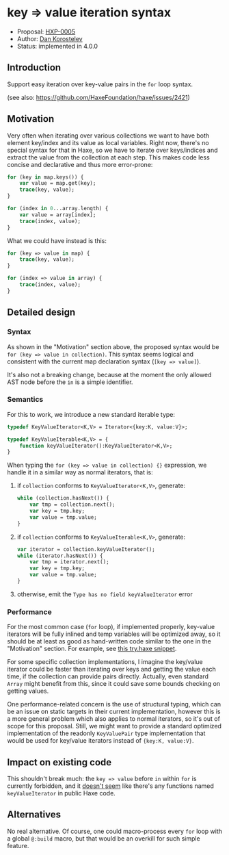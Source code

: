 # key => value iteration syntax

* Proposal: [HXP-0005](0005-key-value-iter.md)
* Author: [Dan Korostelev](https://github.com/nadako)
* Status: implemented in 4.0.0

## Introduction

Support easy iteration over key-value pairs in the `for` loop syntax.

(see also: https://github.com/HaxeFoundation/haxe/issues/2421)

## Motivation

Very often when iterating over various collections we want to have both element key/index and its value
as local variables. Right now, there's no special syntax for that in Haxe, so we have to iterate over
keys/indices and extract the value from the collection at each step. This makes code less concise and
declarative and thus more error-prone:

```haxe
for (key in map.keys()) {
    var value = map.get(key);
    trace(key, value);
}

for (index in 0...array.length) {
    var value = array[index];
    trace(index, value);
}
```

What we could have instead is this:

```haxe
for (key => value in map) {
    trace(key, value);
}

for (index => value in array) {
    trace(index, value);
}
```

## Detailed design

### Syntax

As shown in the "Motivation" section above, the proposed syntax would be `for (key => value in collection)`.
This syntax seems logical and consistent with the current map declaration syntax (`[key => value]`).

It's also not a breaking change, because at the moment the only allowed AST node before the `in` is a simple identifier.

### Semantics

For this to work, we introduce a new standard iterable type:

```haxe
typedef KeyValueIterator<K,V> = Iterator<{key:K, value:V}>;

typedef KeyValueIterable<K,V> = {
    function keyValueIterator():KeyValueIterator<K,V>;
}
```

When typing the `for (key => value in collection) {}` expression, we handle it in a similar way as normal iterators, that is:

 1) if `collection` conforms to `KeyValueIterator<K,V>`, generate:
    ```haxe
    while (collection.hasNext()) {
        var tmp = collection.next();
        var key = tmp.key;
        var value = tmp.value;
    }
    ```

 2) if `collection` conforms to `KeyValueIterable<K,V>`, generate:
    ```haxe
    var iterator = collection.keyValueIterator();
    while (iterator.hasNext()) {
        var tmp = iterator.next();
        var key = tmp.key;
        var value = tmp.value;
    }
    ```

 3) otherwise, emit the `Type has no field keyValueIterator` error


### Performance

For the most common case (`for` loop), if implemented properly, key-value iterators will be fully
inlined and temp variables will be optimized away, so it should be at least as good as hand-written
code similar to the one in the "Motivation" section. For example, see [this try.haxe snippet](http://try-haxe.mrcdk.com/#9c3Aa).

For some specific collection implementations, I imagine the key/value iterator could be faster than
iterating over keys and getting the value each time, if the collection can provide pairs directly.
Actually, even standard `Array` might benefit from this, since it could save some bounds checking on getting values.

One performance-related concern is the use of structural typing, which can be an issue on static
targets in their current implementation, however this is a more general problem which also applies to
normal iterators, so it's out of scope for this proposal. Still, we might want to provide a standard
optimized implementation of the readonly `KeyValuePair` type implementation that would be used for key/value iterators
instead of `{key:K, value:V}`.

## Impact on existing code

This shouldn't break much: the `key => value` before `in` within `for` is currently forbidden,
and it [doesn't seem](https://github.com/search?l=&q=keyValueIterator+language%3AHaxe&ref=advsearch&type=Code&utf8=%E2%9C%93) like there's any functions named `keyValueIterator` in public Haxe code.

## Alternatives

No real alternative. Of course, one could macro-process every `for` loop with a global `@:build` macro,
but that would be an overkill for such simple feature.
